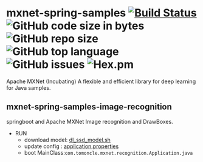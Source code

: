 # mxnet-spring-samples [![Build Status](https://travis-ci.org/tomoncle/mxnet-spring-samples.svg?branch=master)][travis] ![GitHub code size in bytes](https://img.shields.io/github/languages/code-size/tomoncle/mxnet-spring-samples.svg) ![GitHub repo size](https://img.shields.io/github/repo-size/tomoncle/mxnet-spring-samples.svg?color=green&logoColor=green) ![GitHub top language](https://img.shields.io/github/languages/top/tomoncle/mxnet-spring-samples.svg?color=yes) ![GitHub issues](https://img.shields.io/github/issues/tomoncle/mxnet-spring-samples.svg) ![Hex.pm](https://img.shields.io/hexpm/l/plug.svg)
Apache MXNet (Incubating) A flexible and efficient library for deep learning for Java samples.

## mxnet-spring-samples-image-recognition
springboot and Apache MXNet Image recognition and DrawBoxes.

* RUN
  * download model: [dl_ssd_model.sh](models/dl_ssd_model.sh)
  * update config : [application.properties](mxnet-spring-samples-image-recognition/src/main/resources/application.properties)
  * boot MainClass:`com.tomoncle.mxnet.recognition.Application.java`




[travis]: https://travis-ci.org/tomoncle/mxnet-spring-samples
